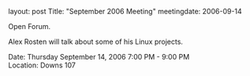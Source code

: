 layout: post
Title: "September 2006 Meeting"
meetingdate: 2006-09-14

Open Forum.                                                                    
                                                                             
Alex Rosten will talk about some of his Linux projects.                        
                                                                             
Date: Thursday September 14, 2006 7:00 PM - 9:00 PM                              
Location: Downs 107                                         
